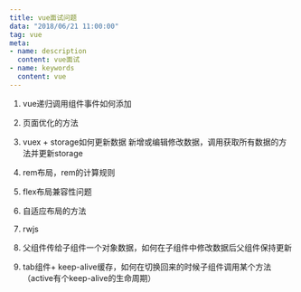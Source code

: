 ```yaml
---
title: vue面试问题
data: "2018/06/21 11:00:00"
tag: vue
meta: 
- name: description
  content: vue面试
- name: keywords
  content: vue
--- 
```

1. vue递归调用组件事件如何添加
2. 页面优化的方法
3. vuex + storage如何更新数据
	新增或编辑修改数据，调用获取所有数据的方法并更新storage

1. rem布局，rem的计算规则
2. flex布局兼容性问题
3. 自适应布局的方法
4. rwjs
5. 父组件传给子组件一个对象数据，如何在子组件中修改数据后父组件保持更新
6. tab组件+ keep-alive缓存，如何在切换回来的时候子组件调用某个方法（active有个keep-alive的生命周期）
